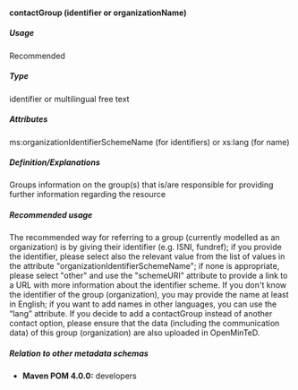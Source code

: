 #### contactGroup (identifier or organizationName)
##### Usage
Recommended
##### Type
identifier or multilingual free text
##### Attributes
ms:organizationIdentifierSchemeName (for identifiers) or xs:lang (for name)
##### Definition/Explanations
 Groups information on the group(s) that is/are responsible for providing further information regarding the resource
##### Recommended usage
The recommended way for referring to a group (currently modelled as an organization) is by giving their identifier (e.g. ISNI, fundref); if you provide the identifier, please select also the relevant value from the list of values in the attribute "organizationIdentifierSchemeName"; if none is appropriate, please select "other" and use the "schemeURI" attribute to provide a link to a URL with more information about the identifier scheme. 
If you don't know the identifier of the group (organization), you may provide the name at least in English; if you want to add names in other languages, you can use the “lang” attribute. 
If you decide to add a contactGroup instead of another contact option, please ensure that the data (including the communication data) of this group (organization) are also uploaded in OpenMinTeD.
##### Relation to other metadata schemas
* **Maven POM 4.0.0:** developers
